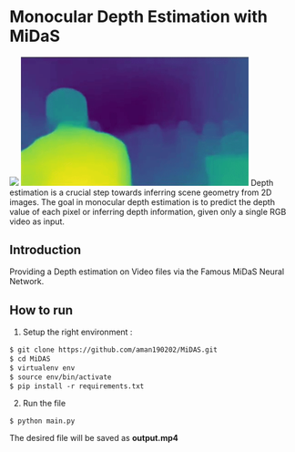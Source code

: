 # Monocular Depth Estimation with **MiDaS**
<img src="assets/ezgif.com-gif-maker.gif" width=400> <img src="assets/result.gif" width=400/>
Depth estimation is a crucial step towards inferring scene geometry from 2D images. The goal in monocular depth estimation is to predict the depth value of each pixel or inferring depth information, given only a single RGB video as input.
## Introduction
Providing a Depth estimation on Video files via the Famous MiDaS Neural Network.

## How to run
1. Setup the right environment :


```
$ git clone https://github.com/aman190202/MiDAS.git
$ cd MiDAS
$ virtualenv env
$ source env/bin/activate
$ pip install -r requirements.txt
```
2. Run the file
```
$ python main.py
```
The desired file will be saved as **output.mp4**
